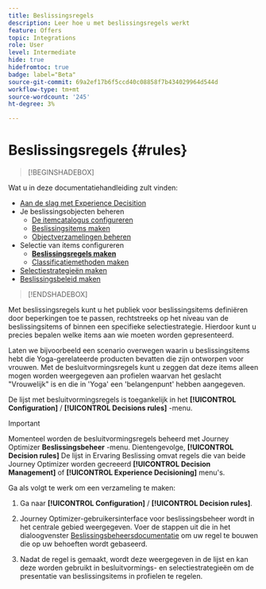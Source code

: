 ```yaml
---
title: Beslissingsregels
description: Leer hoe u met beslissingsregels werkt
feature: Offers
topic: Integrations
role: User
level: Intermediate
hide: true
hidefromtoc: true
badge: label="Beta"
source-git-commit: 69a2ef17b6f5ccd40c08858f7b434029964d544d
workflow-type: tm+mt
source-wordcount: '245'
ht-degree: 3%

---
```


# Beslissingsregels {#rules}

>[!BEGINSHADEBOX]

Wat u in deze documentatiehandleiding zult vinden:

* [Aan de slag met Experience Decisition](gs-experience-decisioning.md)
* Je beslissingsobjecten beheren
   * [De itemcatalogus configureren](catalogs.md)
   * [Beslissingsitems maken](items.md)
   * [Objectverzamelingen beheren](collections.md)
* Selectie van items configureren
   * **[Beslissingsregels maken](rules.md)**
   * [Classificatiemethoden maken](ranking.md)
* [Selectiestrategieën maken](selection-strategies.md)
* [Beslissingsbeleid maken](create-decision.md)

>[!ENDSHADEBOX]

Met beslissingsregels kunt u het publiek voor beslissingsitems definiëren door beperkingen toe te passen, rechtstreeks op het niveau van de beslissingsitems of binnen een specifieke selectiestrategie. Hierdoor kunt u precies bepalen welke items aan wie moeten worden gepresenteerd.

Laten we bijvoorbeeld een scenario overwegen waarin u beslissingsitems hebt die Yoga-gerelateerde producten bevatten die zijn ontworpen voor vrouwen. Met de besluitvormingsregels kunt u zeggen dat deze items alleen mogen worden weergegeven aan profielen waarvan het geslacht &quot;Vrouwelijk&quot; is en die in &#39;Yoga&#39; een &#39;belangenpunt&#39; hebben aangegeven.

De lijst met besluitvormingsregels is toegankelijk in het **[!UICONTROL Configuration]** / **[!UICONTROL Decisions rules]** -menu.

<!--![](assets/decision-rules-list.png)-->

>[!IMPORTANT]
>
>Momenteel worden de besluitvormingsregels beheerd met Journey Optimizer **Beslissingsbeheer** -menu. Dientengevolge, **[!UICONTROL Decision rules]** De lijst in Ervaring Beslissing omvat regels die van beide Journey Optimizer worden gecreeerd **[!UICONTROL Decision Management]** of **[!UICONTROL Experience Decisioning]** menu&#39;s.

Ga als volgt te werk om een verzameling te maken:

1. Ga naar **[!UICONTROL Configuration]** / **[!UICONTROL Decision rules]**.
1. Journey Optimizer-gebruikersinterface voor beslissingsbeheer wordt in het centrale gebied weergegeven. Voer de stappen uit die in het dialoogvenster [Beslissingsbeheersdocumentatie](../offers/offer-library/creating-decision-rules.md) om uw regel te bouwen die op uw behoeften wordt gebaseerd.

1. Nadat de regel is gemaakt, wordt deze weergegeven in de lijst en kan deze worden gebruikt in besluitvormings- en selectiestrategieën om de presentatie van beslissingsitems in profielen te regelen.
